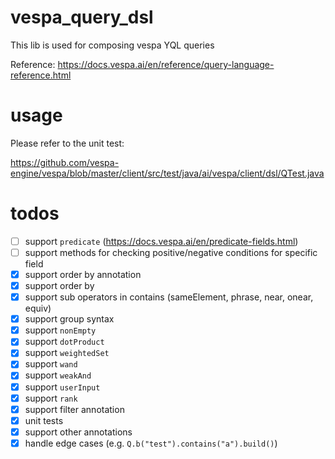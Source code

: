 <!-- Copyright Yahoo. Licensed under the terms of the Apache 2.0 license. See LICENSE in the project root. -->
# vespa_query_dsl
This lib is used for composing vespa YQL queries

Reference: https://docs.vespa.ai/en/reference/query-language-reference.html

# usage
Please refer to the unit test:

https://github.com/vespa-engine/vespa/blob/master/client/src/test/java/ai/vespa/client/dsl/QTest.java

# todos
- [ ] support `predicate` (https://docs.vespa.ai/en/predicate-fields.html)
- [ ] support methods for checking positive/negative conditions for specific field
- [X] support order by annotation
- [X] support order by
- [X] support sub operators in contains (sameElement, phrase, near, onear, equiv)
- [X] support group syntax
- [X] support `nonEmpty`
- [X] support `dotProduct`
- [X] support `weightedSet`
- [X] support `wand`
- [X] support `weakAnd`
- [x] support `userInput`
- [x] support `rank`
- [x] support filter annotation
- [X] unit tests
- [X] support other annotations
- [X] handle edge cases (e.g. `Q.b("test").contains("a").build()`)
